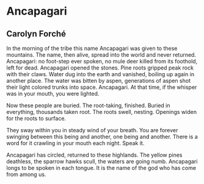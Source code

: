 # Ancapagari
## Carolyn Forché
In the morning of the tribe this name Ancapagari was given to these mountains.
The name, then alive, spread into the world and never returned. Ancapagari: no
foot-step ever spoken, no mule deer killed from its foothold, left for dead.
Ancapagari opened the stones. Pine roots gripped peak rock with their claws.
Water dug into the earth and vanished, boiling up again in another place. The
water was bitten by aspen, generations of aspen shot their light colored
trunks into space. Ancapagari. At that time, if the whisper was in your mouth,
you were lighted.

Now these people are buried. The root-taking, finished. Buried in everything,
thousands taken root. The roots swell, nesting. Openings widen for the roots
to surface.

They sway within you in steady wind of your breath. You are forever swinging
between this being and another, one being and another. There is a word for it
crawling in your mouth each night. Speak it.

Ancapagari has circled, returned to these highlands. The yellow pines
deathless, the sparrow hawks scull, the waters are going numb. Ancapagari
longs to be spoken in each tongue. It is the name of the god who has come from
among us.